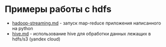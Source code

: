 # Примеры работы с hdfs
- [hadoop-streaming.md](./hadoop-streaming.md) - запуск map-reduce приложения написанного на python
- [hive.md](./hive.md) - использование hive для обработки данных лежащих в hdfs/s3 (yandex cloud)
